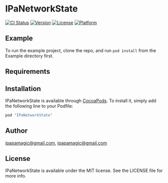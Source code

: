 # IPaNetworkState

[![CI Status](http://img.shields.io/travis/ipapamagic@gmail.com/IPaNetworkState.svg?style=flat)](https://travis-ci.org/ipapamagic@gmail.com/IPaNetworkState)
[![Version](https://img.shields.io/cocoapods/v/IPaNetworkState.svg?style=flat)](http://cocoapods.org/pods/IPaNetworkState)
[![License](https://img.shields.io/cocoapods/l/IPaNetworkState.svg?style=flat)](http://cocoapods.org/pods/IPaNetworkState)
[![Platform](https://img.shields.io/cocoapods/p/IPaNetworkState.svg?style=flat)](http://cocoapods.org/pods/IPaNetworkState)

## Example

To run the example project, clone the repo, and run `pod install` from the Example directory first.

## Requirements

## Installation

IPaNetworkState is available through [CocoaPods](http://cocoapods.org). To install
it, simply add the following line to your Podfile:

```ruby
pod "IPaNetworkState"
```

## Author

ipapamagic@gmail.com, ipapamagic@gmail.com

## License

IPaNetworkState is available under the MIT license. See the LICENSE file for more info.
